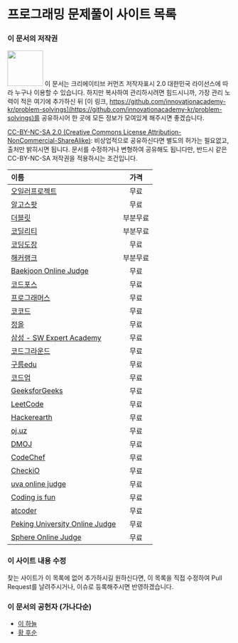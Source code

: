 # 프로그래밍 문제풀이 사이트 목록
### 이 문서의 저작권 

<img src="https://mirrors.creativecommons.org/presskit/buttons/88x31/png/by-nc-sa.png" width="80px"></img> 
이 문서는 크리에이티브 커먼즈 저작자표시 2.0 대한민국 라이선스에 따라 
누구나 이용할 수 있습니다. 하지만 복사하여 관리하시려면 힘드시니까,
가장 관리 노력이 적은 여기에 추가하신 뒤 [이 링크, https://github.com/innovationacademy-kr/problem-solvings](https://github.com/innovationacademy-kr/problem-solvings)를 
공유하시어 한 곳에 모든 정보가 모여있게 해주시면 좋겠습니다. 

[CC-BY-NC-SA 2.0 (Creative Commons License Attribution-NonCommercial-ShareAlike)](https://creativecommons.org/licenses/by-nc-sa/2.0/): 
비상업적으로 공유하신다면 별도의 허가는 필요없고, 출처만 밝히시면 됩니다.
문서를 수정하거나 변형하여 공유해도 됩니다만, 반드시 같은 CC-BY-NC-SA
저작권을 적용하시는 조건입니다.

| 이름 | 가격 |
| :- | :-: |
| [오일러프로젝트](http://euler.synap.co.kr/) | 무료 |
| [알고스팟](https://algospot.com/) | 무료 |
| [더블릿](59.23.113.171/index.php) | 부분무료 |
| [코딜리티](https://codility.com/) | 부분무료 |
| [코딩도장](http://codingdojang.com/) | 무료 |
| [해커랭크](https://www.hackerrank.com/) | 부분무료 |
| [Baekjoon Online Judge](https://www.acmicpc.net/) | 무료 |
| [코드포스](https://codeforces.com) | 무료 |
| [프로그래머스](https://programmers.co.kr/) | 무료 |
| [코코드](https://cocode.dev/ko/home/) | 무료 |
| [정올](http://www.jungol.co.kr/) | 무료 |
| [삼성 - SW Expert Academy](https://swexpertacademy.com/main/main.do) | 무료 |
| [코드그라운드](https://www.codeground.org/) | 무료 |
| [구름edu](https://edu.goorm.io/) | 무료 |
| [코드업](https://codeup.kr/index.php) | 무료 |
| [GeeksforGeeks](https://www.geeksforgeeks.org/) | 무료 |
| [LeetCode](https://leetcode.com/) | 무료 |
| [Hackerearth](https://www.hackerearth.com/challenges/) | 무료 |
| [oj.uz](https://oj.uz/) | 무료 |
| [DMOJ](https://dmoj.ca/) | 무료 |
| [CodeChef](https://www.codechef.com/) | 무료 |
| [CheckiO](https://checkio.org/) | 무료 |
| [uva online judge](https://uva.onlinejudge.org/) | 무료 |
| [Coding is fun](http://codingfun.net/onlinejudge/) | 무료 |
| [atcoder](https://atcoder.jp/) | 무료 |
| [Peking University Online Judge](http://poj.org/) | 무료 |
| [Sphere Online Judge](https://www.spoj.com/) | 무료 |

### 이 사이트 내용 수정

찾는 사이트가 이 목록에 없어 추가하시길 원하신다면,
이 목록을 직접 수정하여 Pull Request를 날려주시거나, 이슈로 등록해주시면 반영하겠습니다.

### 이 문서의 공헌자 (가나다순)

* [이 하늘](mailto:lee.haneul@gmail.com)
* [황 후순](mailto:whosoonhwang@gmail.com)
